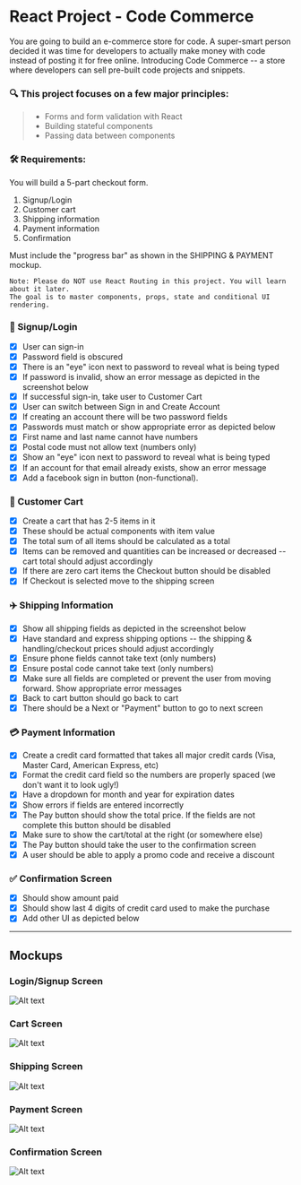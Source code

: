 # React Project - Code Commerce

You are going to build an e-commerce store for code. A super-smart person decided it was time for developers to actually make money with code instead of posting it for free online. Introducing Code Commerce -- a store where developers can sell pre-built code projects and snippets.

### 🔍 This project focuses on a few major principles:

> - Forms and form validation with React
> - Building stateful components
> - Passing data between components

### 🛠 Requirements:

You will build a 5-part checkout form.

1. Signup/Login
2. Customer cart
3. Shipping information
4. Payment information
5. Confirmation

Must include the "progress bar" as shown in the SHIPPING & PAYMENT mockup.

```
Note: Please do NOT use React Routing in this project. You will learn about it later.
The goal is to master components, props, state and conditional UI rendering.
```

### :busts_in_silhouette: Signup/Login

- [x] User can sign-in
- [x] Password field is obscured
- [x] There is an "eye" icon next to password to reveal what is being typed
- [x] If password is invalid, show an error message as depicted in the screenshot below
- [x] If successful sign-in, take user to Customer Cart
- [x] User can switch between Sign in and Create Account
- [x] If creating an account there will be two password fields
- [x] Passwords must match or show appropriate error as depicted below
- [x] First name and last name cannot have numbers
- [x] Postal code must not allow text (numbers only)
- [x] Show an "eye" icon next to password to reveal what is being typed
- [x] If an account for that email already exists, show an error message
- [x] Add a facebook sign in button (non-functional).

### :shopping_cart: Customer Cart

- [x] Create a cart that has 2-5 items in it
- [x] These should be actual components with item value
- [x] The total sum of all items should be calculated as a total
- [x] Items can be removed and quantities can be increased or decreased -- cart total should adjust accordingly
- [x] If there are zero cart items the Checkout button should be disabled
- [x] If Checkout is selected move to the shipping screen

### :airplane: Shipping Information

- [x] Show all shipping fields as depicted in the screenshot below
- [x] Have standard and express shipping options -- the shipping & handling/checkout prices should adjust accordingly
- [x] Ensure phone fields cannot take text (only numbers)
- [x] Ensure postal code cannot take text (only numbers)
- [x] Make sure all fields are completed or prevent the user from moving forward. Show appropriate error messages
- [x] Back to cart button should go back to cart
- [x] There should be a Next or "Payment" button to go to next screen

### :credit_card: Payment Information

- [x] Create a credit card formatted that takes all major credit cards (Visa, Master Card, American Express, etc)
- [x] Format the credit card field so the numbers are properly spaced (we don't want it to look ugly!)
- [x] Have a dropdown for month and year for expiration dates
- [x] Show errors if fields are entered incorrectly
- [x] The Pay button should show the total price. If the fields are not complete this button should be disabled
- [x] Make sure to show the cart/total at the right (or somewhere else)
- [x] The Pay button should take the user to the confirmation screen
- [x] A user should be able to apply a promo code and receive a discount

### :white_check_mark: Confirmation Screen

- [x] Should show amount paid
- [x] Should show last 4 digits of credit card used to make the purchase
- [x] Add other UI as depicted below

---

## Mockups

### Login/Signup Screen

![Alt text](https://files.cdn.thinkific.com/file_uploads/88925/images/e70/22d/709/1.png 'Login/Signup Screen')

### Cart Screen

![Alt text](https://files.cdn.thinkific.com/file_uploads/88925/images/f56/3c6/e25/2.png?width=1920 'Cart Screen')

### Shipping Screen

![Alt text](https://files.cdn.thinkific.com/file_uploads/88925/images/a2b/785/b19/3.png 'Shipping Screen')

### Payment Screen

![Alt text](https://files.cdn.thinkific.com/file_uploads/88925/images/a62/250/95d/4.png 'Payment Screen')

### Confirmation Screen

![Alt text](https://files.cdn.thinkific.com/file_uploads/88925/images/cb3/e52/b92/5.png 'Confirmation Screen')
